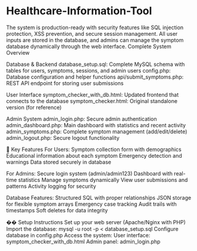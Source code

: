 # Healthcare-Information-Tool
The system is production-ready with security features like SQL injection protection, XSS prevention, and secure session management. All user inputs are stored in the database, and admins can manage the symptom database dynamically through the web interface.
Complete System Overview

Database & Backend
database_setup.sql: Complete MySQL schema with tables for users, symptoms, sessions, and admin users
config.php: Database configuration and helper functions
api/submit_symptoms.php: REST API endpoint for storing user submissions

User Interface
symptom_checker_with_db.html: Updated frontend that connects to the database
symptom_checker.html: Original standalone version (for reference)

Admin System
admin_login.php: Secure admin authentication
admin_dashboard.php: Main dashboard with statistics and recent activity
admin_symptoms.php: Complete symptom management (add/edit/delete)
admin_logout.php: Secure logout functionality

🚀 Key Features
For Users:
Symptom collection form with demographics
Educational information about each symptom
Emergency detection and warnings
Data stored securely in database

For Admins:
Secure login system (admin/admin123)
Dashboard with real-time statistics
Manage symptoms dynamically
View user submissions and patterns
Activity logging for security

Database Features:
Structured SQL with proper relationships
JSON storage for flexible symptom arrays
Emergency case tracking
Audit trails with timestamps
Soft deletes for data integrity

�� Setup Instructions
Set up your web server (Apache/Nginx with PHP)
Import the database: mysql -u root -p < database_setup.sql
Configure database in config.php
Access the system:
User interface: symptom_checker_with_db.html
Admin panel: admin_login.php

